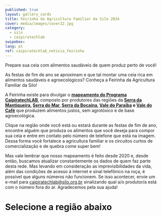 ```yaml
---
published: true
layout: gallery_cards
title: Feirinha da Agricultura Familiar da Silo 2024
cover: media/images/cover22.jpg
category:
  - silo
  - caipiratechlab
swipebox:
lang: pt
ref: caipiratechlab_noticia_feirinha
---
```


Prepare sua ceia com alimentos saudáveis de quem produz perto de você!

As festas de fim de ano se aproximam e que tal montar uma ceia rica em alimentos saudáveis e agroecológicos? Conheça a Feirinha da Agricultura Familiar da Silo!

A Feirinha existe para divulgar o **[mapeamento do Programa CaipiratechLAB](/feirinha_da_agricultura_familiar_da_silo_todas/)**, composto por produtores das regiões da **[Serra da Mantiqueira](/feirinha_da_agricultura_familiar_da_silo_regiao_ma/), [Serra do Mar](/feirinha_da_agricultura_familiar_da_silo_regiao_sm/), [Serra da Bocaina](/feirinha_da_agricultura_familiar_da_silo_regiao_bo/), [Vale do Paraíba](/feirinha_da_agricultura_familiar_da_silo_regiao_vp/) e [Vale do Café](/feirinha_da_agricultura_familiar_da_silo_regiao_vc/)** que produzem alimentos justos, sem agrotóxico e de base agroecológica.

Clique na região onde você está ou estará durante as festas de fim de ano, encontre alguém que produza os alimentos que você deseja para compor sua ceia e entre em contato pelo número de telefone que está na imagem. Dessa forma você fortalece a agricultura familiar e os circuitos curtos de comercialização e de quebra come super bem!

Mas vale lembrar que nosso mapeamento é feito desde 2020 e, desde então, buscamos atualizar constantemente os dados de quem faz parte desta rede. Mas levando em consideração as imprevisibilidades da vida, além das condições de acesso à internet e sinal telefônico na roça, é possível que alguns números não funcionem. Se isso acontecer, envie um e-mail para [caipiratechlab@silo.org.br](mailto:caipiratechlab@silo.org.br) sinalizando qual a/o produtor/a está com o número fora do ar. Agradecemos pela sua ajuda!


# Selecione a região abaixo
